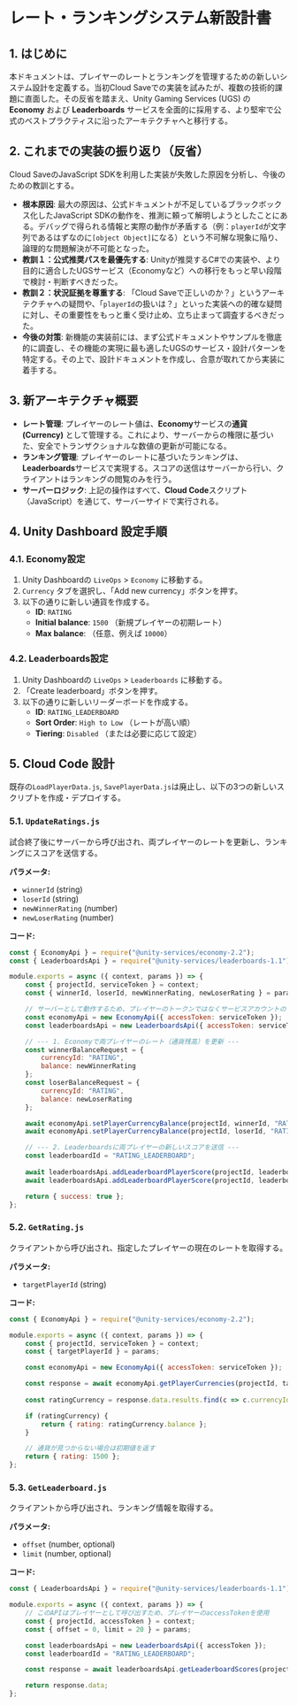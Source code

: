 # レート・ランキングシステム新設計書

## 1. はじめに

本ドキュメントは、プレイヤーのレートとランキングを管理するための新しいシステム設計を定義する。当初Cloud Saveでの実装を試みたが、複数の技術的課題に直面した。その反省を踏まえ、Unity Gaming Services (UGS) の **Economy** および **Leaderboards** サービスを全面的に採用する、より堅牢で公式のベストプラクティスに沿ったアーキテクチャへと移行する。

## 2. これまでの実装の振り返り（反省）

Cloud SaveのJavaScript SDKを利用した実装が失敗した原因を分析し、今後のための教訓とする。

*   **根本原因**: 最大の原因は、公式ドキュメントが不足しているブラックボックス化したJavaScript SDKの動作を、推測に頼って解明しようとしたことにある。デバッグで得られる情報と実際の動作が矛盾する（例：`playerId`が文字列であるはずなのに`[object Object]`になる）という不可解な現象に陥り、論理的な問題解決が不可能となった。
*   **教訓１：公式推奨パスを最優先する**: Unityが推奨するC#での実装や、より目的に適合したUGSサービス（Economyなど）への移行をもっと早い段階で検討・判断すべきだった。
*   **教訓２：状況証拠を尊重する**: 「Cloud Saveで正しいのか？」というアーキテクチャへの疑問や、「`playerId`の扱いは？」といった実装への的確な疑問に対し、その重要性をもっと重く受け止め、立ち止まって調査するべきだった。
*   **今後の対策**: 新機能の実装前には、まず公式ドキュメントやサンプルを徹底的に調査し、その機能の実現に最も適したUGSのサービス・設計パターンを特定する。その上で、設計ドキュメントを作成し、合意が取れてから実装に着手する。

## 3. 新アーキテクチャ概要

*   **レート管理**: プレイヤーのレート値は、**Economy**サービスの**通貨 (Currency)** として管理する。これにより、サーバーからの権限に基づいた、安全でトランザクショナルな数値の更新が可能になる。
*   **ランキング管理**: プレイヤーのレートに基づいたランキングは、**Leaderboards**サービスで実現する。スコアの送信はサーバーから行い、クライアントはランキングの閲覧のみを行う。
*   **サーバーロジック**: 上記の操作はすべて、**Cloud Code**スクリプト（JavaScript）を通じて、サーバーサイドで実行される。

## 4. Unity Dashboard 設定手順

### 4.1. Economy設定

1.  Unity Dashboardの `LiveOps` > `Economy` に移動する。
2.  `Currency` タブを選択し、「Add new currency」ボタンを押す。
3.  以下の通りに新しい通貨を作成する。
    *   **ID**: `RATING`
    *   **Initial balance**: `1500` （新規プレイヤーの初期レート）
    *   **Max balance**: （任意、例えば `10000`）

### 4.2. Leaderboards設定

1.  Unity Dashboardの `LiveOps` > `Leaderboards` に移動する。
2.  「Create leaderboard」ボタンを押す。
3.  以下の通りに新しいリーダーボードを作成する。
    *   **ID**: `RATING_LEADERBOARD`
    *   **Sort Order**: `High to Low` （レートが高い順）
    *   **Tiering**: `Disabled` （または必要に応じて設定）

## 5. Cloud Code 設計

既存の`LoadPlayerData.js`, `SavePlayerData.js`は廃止し、以下の3つの新しいスクリプトを作成・デプロイする。

### 5.1. `UpdateRatings.js`

試合終了後にサーバーから呼び出され、両プレイヤーのレートを更新し、ランキングにスコアを送信する。

**パラメータ:**
*   `winnerId` (string)
*   `loserId` (string)
*   `newWinnerRating` (number)
*   `newLoserRating` (number)

**コード:**
```javascript
const { EconomyApi } = require("@unity-services/economy-2.2");
const { LeaderboardsApi } = require("@unity-services/leaderboards-1.1");

module.exports = async ({ context, params }) => {
    const { projectId, serviceToken } = context;
    const { winnerId, loserId, newWinnerRating, newLoserRating } = params;

    // サーバーとして動作するため、プレイヤーのトークンではなくサービスアカウントのトークンを使用
    const economyApi = new EconomyApi({ accessToken: serviceToken });
    const leaderboardsApi = new LeaderboardsApi({ accessToken: serviceToken });

    // --- 1. Economyで両プレイヤーのレート（通貨残高）を更新 ---
    const winnerBalanceRequest = {
        currencyId: "RATING",
        balance: newWinnerRating
    };
    const loserBalanceRequest = {
        currencyId: "RATING",
        balance: newLoserRating
    };

    await economyApi.setPlayerCurrencyBalance(projectId, winnerId, "RATING", winnerBalanceRequest);
    await economyApi.setPlayerCurrencyBalance(projectId, loserId, "RATING", loserBalanceRequest);

    // --- 2. Leaderboardsに両プレイヤーの新しいスコアを送信 ---
    const leaderboardId = "RATING_LEADERBOARD";
    
    await leaderboardsApi.addLeaderboardPlayerScore(projectId, leaderboardId, winnerId, { score: newWinnerRating });
    await leaderboardsApi.addLeaderboardPlayerScore(projectId, leaderboardId, loserId, { score: newLoserRating });

    return { success: true };
};
```

### 5.2. `GetRating.js`

クライアントから呼び出され、指定したプレイヤーの現在のレートを取得する。

**パラメータ:**
*   `targetPlayerId` (string)

**コード:**
```javascript
const { EconomyApi } = require("@unity-services/economy-2.2");

module.exports = async ({ context, params }) => {
    const { projectId, serviceToken } = context;
    const { targetPlayerId } = params;

    const economyApi = new EconomyApi({ accessToken: serviceToken });

    const response = await economyApi.getPlayerCurrencies(projectId, targetPlayerId);
    
    const ratingCurrency = response.data.results.find(c => c.currencyId === "RATING");

    if (ratingCurrency) {
        return { rating: ratingCurrency.balance };
    }

    // 通貨が見つからない場合は初期値を返す
    return { rating: 1500 }; 
};
```

### 5.3. `GetLeaderboard.js`

クライアントから呼び出され、ランキング情報を取得する。

**パラメータ:**
*   `offset` (number, optional)
*   `limit` (number, optional)

**コード:**
```javascript
const { LeaderboardsApi } = require("@unity-services/leaderboards-1.1");

module.exports = async ({ context, params }) => {
    // このAPIはプレイヤーとして呼び出すため、プレイヤーのaccessTokenを使用
    const { projectId, accessToken } = context;
    const { offset = 0, limit = 20 } = params;

    const leaderboardsApi = new LeaderboardsApi({ accessToken });
    const leaderboardId = "RATING_LEADERBOARD";

    const response = await leaderboardsApi.getLeaderboardScores(projectId, leaderboardId, { offset, limit });

    return response.data;
};
```
